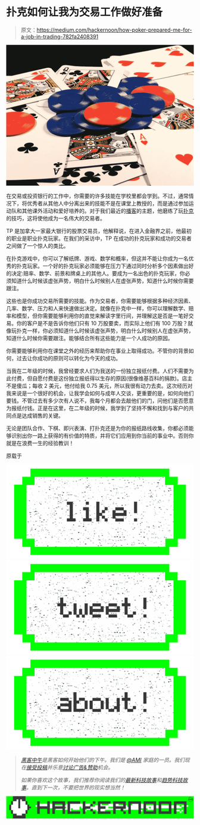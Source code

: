 # 扑克如何让我为交易工作做好准备

> 原文：<https://medium.com/hackernoon/how-poker-prepared-me-for-a-job-in-trading-782fa2408391>

![](img/d5a912c136c2112ea031db2079b71887.png)

在交易或投资银行的工作中，你需要的许多技能在学校里都会学到。不过，通常情况下，将优秀者从其他人中分离出来的技能不是在课堂上教授的，而是通过参加运动队和其他课外活动和爱好培养的。对于我们最近的[播客](http://breakingbaystreet.com/bbs-episode-6/)的主题，他磨练了玩[扑克](https://hackernoon.com/tagged/poker)的技巧，这将使他成为一名伟大的交易者。

TP 是加拿大一家最大银行的股票交易员，他解释说，在进入金融界之前，他最初的职业是职业扑克玩家。在我们的采访中，TP 在成功的扑克玩家和成功的交易者之间做了一个惊人的类比。

在扑克游戏中，你可以了解纸牌、游戏、数学和概率，但这并不能让你成为一名优秀的扑克玩家。一个好的扑克玩家必须能够在压力下通过同时分析多个因素做出好的决定:赔率、数学、前景和牌桌上的其他人。要成为一名出色的扑克玩家，你必须知道什么时候该虚张声势，明白什么时候别人在虚张声势，知道什么时候你需要跟注。

这些也是你成功交易所需要的技能。作为交易者，你需要能够根据多种经济因素、几率、数学、压力和人来快速做出决定。就像在扑克中一样，你可以理解数学、赔率和模型，但你需要能够利用你的直觉来解读字里行间，并理解这是否是一笔好交易。你的客户是不是告诉你他们只有 10 万股要卖，而实际上他们有 100 万股？就像玩扑克一样，你必须知道什么时候该虚张声势，明白什么时候别人在虚张声势，知道什么时候你需要跟注。能够结合所有这些能力是一个人成功的原因。

你需要能够利用你在课堂之外的经历来帮助你在事业上取得成功。不管你的背景如何，过去让你成功的原则可以转化为今天的成功。

当我在二年级的时候，我曾经要求人们为我送的一份独立报纸付费。人们不需要为此付费，但自愿付费是这份独立报纸得以生存的原因(很像维基百科的捐款)。店主不是傻瓜；每收 2 美元，他付给我 0.75 美元，所以我很有动力去卖。这次经历对我来说是一个很好的机会，让我学会如何与成年人交谈，更重要的是，如何向他们要钱。不管过去有多少次有人说不，我每个月都会去敲他们的门，问他们是否愿意为报纸付钱。正是在这里，在二年级的时候，我学到了坚持不懈和找到与客户的共同点是达成销售的关键。

无论是团队合作、下棋、即兴表演、打扑克还是为你的报纸路线收集，你都必须能够识别出你一路上获得的有价值的特质，并将它们应用到你当前的事业中。否则你就是在浪费一生的经验教训！

原载于[](http://breakingbaystreet.com/2016/01/18/how-poker-prepared-me-for-a-job-in-trading/)

*[![](img/50ef4044ecd4e250b5d50f368b775d38.png)](http://bit.ly/HackernoonFB)**[![](img/979d9a46439d5aebbdcdca574e21dc81.png)](https://goo.gl/k7XYbx)**[![](img/2930ba6bd2c12218fdbbf7e02c8746ff.png)](https://goo.gl/4ofytp)*

> *[黑客中午](http://bit.ly/Hackernoon)是黑客如何开始他们的下午。我们是 [@AMI](http://bit.ly/atAMIatAMI) 家庭的一员。我们现在[接受投稿](http://bit.ly/hackernoonsubmission)并乐意[讨论广告&赞助](mailto:partners@amipublications.com)机会。*
> 
> *如果你喜欢这个故事，我们推荐你阅读我们的[最新科技故事](http://bit.ly/hackernoonlatestt)和[趋势科技故事](https://hackernoon.com/trending)。直到下一次，不要把世界的现实想当然！*

*[![](img/be0ca55ba73a573dce11effb2ee80d56.png)](https://goo.gl/Ahtev1)*